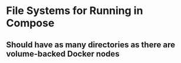 # File Systems for Running in Compose
## Should have as many directories as there are volume-backed Docker nodes
